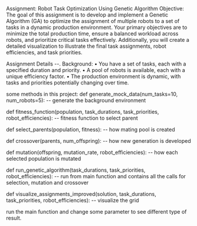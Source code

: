 Assignment: Robot Task Optimization Using Genetic Algorithm Objective: The goal of this assignment is to develop and implement a Genetic Algorithm (GA) to optimize the assignment of multiple robots to a set of tasks in a dynamic production environment. Your primary objectives are to minimize the total production time, ensure a balanced workload across robots, and prioritize critical tasks effectively. Additionally, you will create a detailed visualization to illustrate the final task assignments, robot efficiencies, and task priorities.

Assignment Details --. Background: • You have a set of tasks, each with a specified duration and priority. • A pool of robots is available, each with a unique efficiency factor. • The production environment is dynamic, with tasks and priorities potentially changing over time.

some methods in this project: def generate_mock_data(num_tasks=10, num_robots=5): -- generate the background environment

def fitness_function(population, task_durations, task_priorities, robot_efficiencies): -- fitness function to select parent

def select_parents(population, fitness): -- how mating pool is created

def crossover(parents, num_offspring): -- how new generation is developed

def mutation(offspring, mutation_rate, robot_efficiencies): -- how each selected population is mutated

def run_genetic_algorithm(task_durations, task_priorities, robot_efficiencies): -- run from main function and contains all the calls for selection, mutation and crossover

def visualize_assignments_improved(solution, task_durations, task_priorities, robot_efficiencies): -- visualize the grid

run the main function and change some parameter to see different type of result.
